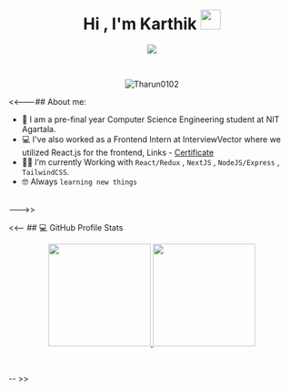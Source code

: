<h1 align="center">Hi , I'm Karthik <img src="https://media.giphy.com/media/hvRJCLFzcasrR4ia7z/giphy.gif" width="35"></h1>
<p align="center">
  <a href="https://github.com/DenverCoder1/readme-typing-svg"><img src="https://readme-typing-svg.herokuapp.com?lines=Computer+Science+Student;Web+Developer;DS%20|%20Algorithms%20|%20OOP%20;Specialist%20on%20Codeforces;Always%20learning%20new%20things&center=true&width=500&height=50"></a>
</p>


<br>

<p align="center"> 
	<img src="https://komarev.com/ghpvc/?username=Tharun0102&label=Profile%20views&color=0e75b6&style=plastic" alt="Tharun0102" /> 
</p>


<<---## About me:
- :school: I am a pre-final year Computer Science Engineering student at NIT Agartala.
- :computer: I've also worked as a Frontend Intern at InterviewVector where we utilized React.js for the frontend, Links - [Certificate](https://drive.google.com/file/d/1sLbYxhV55XKUH5_LII-xHSIupPEVPVop/view?usp=sharing)
- :student: I’m currently Working with `React/Redux` , `NextJS` , `NodeJS/Express` , `TailwindCSS`.
- :nerd_face: Always `learning new things`

<br> --->>



<<-- ## 💻 GitHub Profile Stats
  <p align="center">
<a href="https://github.com/karthik9669">
  <img height="180em" src="https://github-readme-stats-eight-theta.vercel.app/api?username=karthik9669&show_icons=true&theme=algolia&include_all_commits=true&count_private=true"/>
  <img height="180em" src="https://github-readme-stats-eight-theta.vercel.app/api/top-langs/?username=Tharun0102&layout=compact&langs_count=8&theme=algolia"/>
</a>
</p>


<p align="center">
<a href="https://linkedin.com/in/"><img src=""/></a>
<a href="mailto:"><img src=""/></a>
<a href="https://instagram.com/"><img src=""/></a>
</p> -- >>

